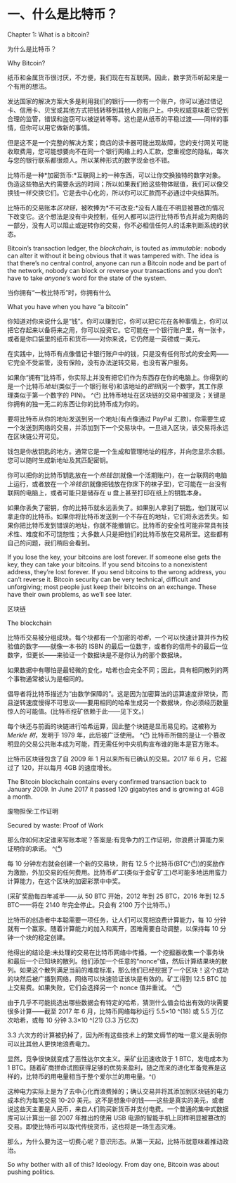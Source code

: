 

# 一、什么是比特币？

Chapter 1: What is a bitcoin?

为什么是比特币？

Why Bitcoin?

纸币和金属货币很讨厌，不方便，我们现在有互联网。因此，数字货币听起来是一个有用的想法。

发达国家的解决方案大多是利用我们的银行——你有一个账户，你可以通过借记卡、信用卡、贝宝或其他方式把钱转移到其他人的账户上。中央权威意味着它受到合理的监管，错误和盗窃可以被逆转等等。这也是从纸币的平稳过渡——同样的事情，但你可以用它做新的事情。

但是这不是一个完整的解决方案；商店的读卡器可能出现故障，您的支付网关可能收取费用，您可能想要向不在同一个银行网络上的人汇款，您重视您的隐私，每次与您的银行联系都很烦人。所以某种形式的数字现金也不错。

比特币是一种*加密货币:*互联网上的一种东西，可以让你交换独特的数字对象。伪造这些物品大约需要永远的时间；所以如果我们给这些物体赋值，我们可以像交换钱一样交换它们。它是去中心化的，所以你可以汇款而不必通过中央结算所。

比特币的交易账本*区块链*，被吹捧为*不可改变:*没有人能在不明显被篡改的情况下改变它。这个想法是没有中央控制，任何人都可以运行比特币节点并成为网络的一部分，没有人可以阻止或逆转你的交易，你不必相信任何人的话来判断系统的状态。

Bitcoin’s transaction ledger, the *blockchain*, is touted as *immutable:* nobody can alter it without it being obvious that it was tampered with. The idea is that there’s no central control, anyone can run a Bitcoin node and be part of the network, nobody can block or reverse your transactions and you don’t have to take *anyone’s* word for the state of the system.

当你拥有“一枚比特币”时，你拥有什么

What you have when you have “a bitcoin”

你知道对你来说什么是“钱”。你可以赚到它，你可以把它花在各种事情上，你可以把它存起来以备将来之用，你可以投资它。它可能在一个银行账户里，有一张卡，或者是你口袋里的纸币和货币——对你来说，它仍然是一英镑或一美元。

在实践中，比特币有点像借记卡银行账户中的钱，只是没有任何形式的安全网——它完全不受监管，没有保险，没有办法逆转交易，也没有客户服务。

如果你“拥有”比特币，你实际上并没有把它们作为东西存在你的电脑上。你得到的是一个比特币*地址*(类似于一个银行账号)和该地址的*密钥*(另一个数字，其工作原理类似于第一个数字的 PIN)。 ^([²](index_split_022.html#note_2 "2")) 比特币地址在区块链的交易中被提及；关键是你拥有的独一无二的东西让你的比特币成为你的。

要将比特币从你的地址发送到另一个地址(有点像通过 PayPal 汇款)，你需要生成一个发送到网络的交易，并添加到下一个交易块中。一旦进入区块，该交易将永远在区块链公开可见。

钱包是你放钥匙的地方。通常它是一个生成和管理地址的程序，并向您显示余额。您可以随时生成新地址及其匹配密钥。

你可以把你的比特币钥匙放在一个*热钱包*(就像一个活期账户)，在一台联网的电脑上运行，或者放在一个*冷钱包*(就像把钱放在你床下的袜子里)，它可能在一台没有联网的电脑上，或者可能只是储存在 u 盘上甚至打印在纸上的钥匙本身。

如果你丢失了密钥，你的比特币就永远丢失了。如果别人拿到了钥匙，他们就可以拿走你的比特币。如果你将比特币发送到一个不存在的地址，它们将永远丢失。如果你把比特币发到错误的地址，你就不能撤销它。比特币的安全性可能非常具有技术性、难度和不可饶恕性；大多数人只是把他们的比特币放在交易所里。这些都有自己的问题，我们稍后会看到。

If you lose the key, your bitcoins are lost forever. If someone else gets the key, they can take your bitcoins. If you send bitcoins to a nonexistent address, they’re lost forever. If you send bitcoins to the wrong address, you can’t reverse it. Bitcoin security can be very technical, difficult and unforgiving; most people just keep their bitcoins on an exchange. These have their own problems, as we’ll see later.

区块链

The blockchain

比特币交易被分组成块。每个块都有一个加密的*哈希*，一个可以快速计算并作为校验值的数字——就像一本书的 ISBN 的最后一位数字，或者你的信用卡的最后一位数字，但更长——来验证一个数据块是不是你认为的那个数据块。

如果数据中有哪怕是最轻微的变化，哈希也会完全不同；因此，具有相同散列的两个事物通常被认为是相同的。

倡导者将比特币描述为“由数学保障的”。这是因为加密算法的运算速度非常快，而且逆转速度慢得不可思议——要用相同的哈希生成另一个数据块，你必须经历数量惊人的可能值。(比特币挖矿依赖于此——见下文。)

每个块还与前面的块链进行哈希运算，因此整个块链是显而易见的。这被称为 *Merkle 树*，发明于 1979 年，此后被广泛使用。 ^([³](index_split_022.html#note_3 "3")) 比特币所做的是让一个篡改明显的交易公共账本成为可能，而无需任何中央机构宣布谁的账本是官方账本。

比特币区块链包含了自 2009 年 1 月以来所有已确认的交易。2017 年 6 月，它超过了 120，并以每月 4GB 的速度增长。

The Bitcoin blockchain contains every confirmed transaction back to January 2009\. In June 2017 it passed 120 gigabytes and is growing at 4GB a month.

废物担保:工作证明

Secured by waste: Proof of Work

那么你如何决定谁来写账本呢？答案是:有竞争力的工作证明，你浪费计算能力来证明你的承诺。 ^([⁴](index_split_022.html#note_4 "4"))

每 10 分钟左右就会创建一个新的交易块，附有 12.5 个比特币(BTC^([⁵](index_split_022.html#note_5 "5")))的奖励作为激励，外加交易的任何费用。比特币*矿工*(类似于金矿矿工)尽可能多地运用蛮力计算能力，在这个区块的加密彩票中中奖。

(采矿奖励每四年减半——从 50 BTC 开始，2012 年到 25 BTC，2016 年到 12.5 BTC——将在 2140 年完全停止。只会有 2100 万个比特币。)

比特币的创造者中本聪需要一项任务，让人们可以竞相浪费计算能力，每 10 分钟就有一个赢家。随着计算能力的加入和离开，困难需要自动调整，以保持每 10 分钟一个块的稳定创建。

他得出的结论是:未处理的交易在比特币网络中传播。一个挖掘器收集一个事务块和最后一个已知块的散列。他们添加一个任意的“nonce”值，然后计算结果块的散列。如果这个散列满足当前的难度标准，那么他们已经挖掘了一个区块！这个成功的块然后被广播到网络，网络可以快速验证该块是有效的。矿工得到 12.5 BTC 加上交易费。如果失败，它们会选择另一个 nonce 值并重试。 ^([⁶](index_split_022.html#note_6 "6"))

由于几乎不可能挑选出哪些数据会有特定的哈希，猜测什么值会给出有效的块需要很多计算——截至 2017 年 6 月，比特币网络每秒运行 5.5×10 ^(18) 或 5.5 万亿次哈希，或每 10 分钟 3.3×10 ^(21) (3.3 万亿次)

3.3 六次方的计算被扔掉了，因为所有这些技术上的繁文缛节的唯一意义是表明你可以比其他人更快地浪费电力。

显然，竞争很快就变成了恶性达尔文主义。采矿业迅速收敛于 1 BTC，发电成本为 1 BTC。随着矿商拼命试图获得足够的优势来盈利，随之而来的进化军备竞赛是这样的，比特币的用电量相当于整个爱尔兰的用电量。^([](index_split_022.html#note_7 "7"))

这种电力实际上是为了去中心化而浪费掉的；确认交易并将其添加到区块链的电力成本约为每笔交易 10-20 美元。这不是想象中的钱——这些是真实的美元，或者说这些天主要是人民币，来自人们购买新货币并支付电费。一个普通的集中式数据库可以计算出一部 2007 年推出的使用 USB 电源的智能手机上同样明显被篡改的交易。即使比特币可以取代传统货币，这也将是一场生态灾难。

那么，为什么要为这一切费心呢？意识形态。从第一天起，比特币就意味着推动政治。

So why bother with all of this? Ideology. From day one, Bitcoin was about pushing politics.